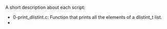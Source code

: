 A short description about each script:
+ 0-print_dlistint.c: Function that prints all the elements of a dlistint_t list.
+
